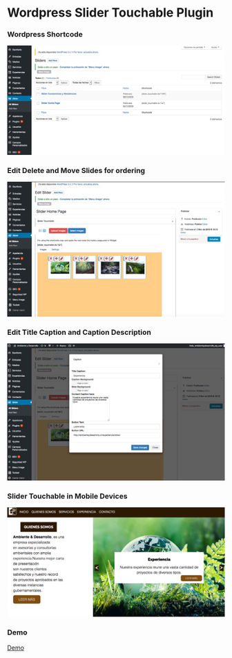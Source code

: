 # Wordpress Slider Touchable Plugin

### Wordpress Shortcode
<img src="screenshots/01.png"/>

### Edit Delete and Move Slides for ordering
<img src="screenshots/02.png"/>

### Edit Title Caption and Caption Description
<img src="screenshots/03.png"/>

### Slider Touchable in Mobile Devices
<img src="screenshots/04.png"/>

### Demo
<a href="http://ambienteydesarrollo.cr/" target="_new">Demo</a>